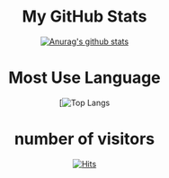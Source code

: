<!--
### Hi there 👋


**elsannadisney/elsannadisney** is a ✨ _special_ ✨ repository because its `README.md` (this file) appears on your GitHub profile.

Here are some ideas to get you started:

- 🔭 I’m currently working on ...
- 🌱 I’m currently learning ...
- 👯 I’m looking to collaborate on ...
- 🤔 I’m looking for help with ...
- 💬 Ask me about ...
- 📫 How to reach me: ...
- 😄 Pronouns: ...
- ⚡ Fun fact: ...
-->

<h1> <div align=center>My GitHub Stats</div></h1>
  <div align=center>
	
	
 [![Anurag's github stats](https://github-readme-stats.vercel.app/api?username=elsannadisney)](https://github.com/anuraghazra/github-readme-stats)


<h1> <div align=center>Most Use Language</div></h1>
  <div align=center>
	
 [![Top Langs](https://github-readme-stats.vercel.app/api/top-langs/?username=elsannadisney&layout=https://github.com/anuraghazra/github-readme-stats/blob/master/themes/README.md&theme=tokyonight)

   </div>	
<h1> <div align=center>number of visitors</div></h1>
  <div align=center>
	
 [![Hits](https://hits.seeyoufarm.com/api/count/incr/badge.svg?url=https%3A%2F%2Fgithub.com%2Fzzsza)](https://hits.seeyoufarm.com)
	
  </div>
